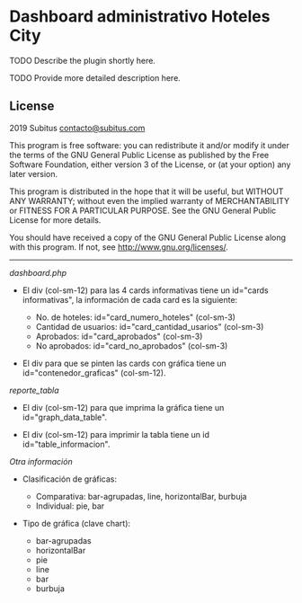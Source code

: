 # Dashboard administrativo Hoteles City #

TODO Describe the plugin shortly here.

TODO Provide more detailed description here.

## License ##

2019 Subitus <contacto@subitus.com>

This program is free software: you can redistribute it and/or modify it under
the terms of the GNU General Public License as published by the Free Software
Foundation, either version 3 of the License, or (at your option) any later
version.

This program is distributed in the hope that it will be useful, but WITHOUT ANY
WARRANTY; without even the implied warranty of MERCHANTABILITY or FITNESS FOR A
PARTICULAR PURPOSE.  See the GNU General Public License for more details.

You should have received a copy of the GNU General Public License along with
this program.  If not, see <http://www.gnu.org/licenses/>.

-----------------------------------------------------------------------------------------------------------------------------------------------------------------------------------------------
*dashboard.php*
- El div (col-sm-12) para las 4 cards informativas tiene un id="cards informativas", la información de cada card es la siguiente: 
    + No. de hoteles: id="card_numero_hoteles" (col-sm-3)
    + Cantidad de usuarios: id="card_cantidad_usarios" (col-sm-3)
    + Aprobados: id="card_aprobados" (col-sm-3)
    + No aprobados: id="card_no_aprobados" (col-sm-3)

- El div para que se pinten las cards con gráfica tiene un id="contenedor_graficas" (col-sm-12).

*reporte_tabla*
- El div (col-sm-12) para que imprima la gráfica tiene un id="graph_data_table".

- El div (col-sm-12) para imprimir la tabla tiene un id id="table_informacion".

*Otra información*
- Clasificación de gráficas:
    - Comparativa: bar-agrupadas, line, horizontalBar, burbuja
    - Individual: pie, bar

- Tipo de gráfica (clave chart):
    - bar-agrupadas
    - horizontalBar
    - pie
    - line
    - bar
    - burbuja






